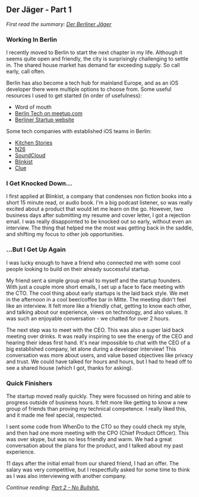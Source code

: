 ## Der Jäger - Part 1
*First read the summary: [Der Berliner Jäger](http://kenthumphries.github.io/Der-Berliner-Jager/)*

### Working In Berlin

I recently moved to Berlin to start the next chapter in my life. Although it seems quite open and friendly, the city is surprisingly challenging to settle in. The shared house market has demand far exceeding supply. So call early, call often.

Berlin has also become a tech hub for mainland Europe, and as an iOS developer there were multiple options to choose from. Some useful resources I used to get started (in order of usefulness):

- Word of mouth
- [Berlin Tech on meetup.com](https://www.meetup.com/cities/de/berlin/tech/?country=de&zipstatecity=berlin&category_names=tech&state=&radius=25)
- [Berliner Startup website](https://berlinstartupjobs.com)

Some tech companies with established iOS teams in Berlin:

- [Kitchen Stories](https://www.kitchenstories.com/en/jobs)
- [N26](https://n26.com/en/careers)
- [SoundCloud](https://soundcloud.com/jobs)
- [Blinkist](https://www.blinkist.com/en/jobs/)
- [Clue](https://helloclue.com/jobs.html)

### I Get Knocked Down...

I first applied at Blinkist, a company that condenses non fiction books into a short 15 minute read, or audio book. I'm a big podcast listener, so was really excited about a product that would let me learn on the go. However, two business days after submitting my resume and cover letter, I got a rejection email. I was really disappointed to be knocked out so early, without even an interview. The thing that helped me the most was getting back in the saddle, and shifting my focus to other job opportunities.

### ...But I Get Up Again

I was lucky enough to have a friend who connected me with some cool people looking to build on their already successful startup.

My friend sent a simple group email to myself and the startup founders. With just a couple more short emails, I set up a face to face meeting with the CTO. The cool thing about early startups is the laid back style. We met in the afternoon in a cool beer/coffee bar in Mitte. The meeting didn't feel like an interview. It felt more like a friendly chat, getting to know each other, and talking about our experience, views on technology, and also values. It was such an enjoyable conversation - we chatted for over 2 hours.

The next step was to meet with the CEO. This was also a super laid back meeting over drinks. It was really inspiring to see the energy of the CEO and hearing their ideas first hand. It's near impossible to chat with the CEO of a big established company, let alone during a developer interview! This conversation was more about users, and value based objectives like privacy and trust. We could have talked for hours and hours, but I had to head off to see a shared house (which I got, thanks for asking).

### Quick Finishers

The startup moved really quickly. They were focussed on hiring and able to progress outside of business hours. It felt more like getting to know a new group of friends than proving my technical competence. I really liked this, and it made me feel special, respected.

I sent some code from WhenDo to the CTO so they could check my style, and then had one more meeting with the CPO (Chief Product Officer). This was over skype, but was no less friendly and warm. We had a great conversation about the plans for the product, and I talked about my past experience.

11 days after the initial email from our shared friend, I had an offer. The salary was very competitive, but I respectfully asked for some time to think as I was also interviewing with another company.

*Continue reading: [Part 2 - No Bullshit.](http://kenthumphries.github.io/Der-Berliner-Jager-Part-2/)*